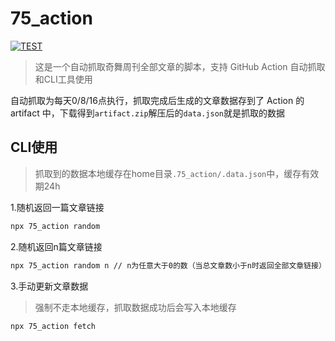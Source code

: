 # 75_action

[![TEST](https://github.com/JohnieXu/75_action/actions/workflows/run.yml/badge.svg)](https://github.com/JohnieXu/75_action/actions/workflows/run.yml)

> 这是一个自动抓取奇舞周刊全部文章的脚本，支持 GitHub Action 自动抓取和CLI工具使用

自动抓取为每天0/8/16点执行，抓取完成后生成的文章数据存到了 Action 的 artifact 中，下载得到`artifact.zip`解压后的`data.json`就是抓取的数据

## CLI使用

> 抓取到的数据本地缓存在home目录`.75_action/.data.json`中，缓存有效期24h

1.随机返回一篇文章链接

```bash
npx 75_action random
```

2.随机返回n篇文章链接

```bash
npx 75_action random n // n为任意大于0的数（当总文章数小于n时返回全部文章链接）
```

3.手动更新文章数据

> 强制不走本地缓存，抓取数据成功后会写入本地缓存

```bash
npx 75_action fetch
```
